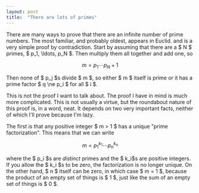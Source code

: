 ```yaml
---
layout: post
title:  "There are lots of primes"
---
```


There are many ways to prove that there are an infinite number of prime 
numbers. The most familiar, and probably oldest, appears in Euclid. and 
is a very simple proof by contradiction. Start by assuming that there are 
a $ N $ primes, $ p_1, \ldots, p_N $. Then multiply them all together and 
add one, so

$$ m = p_1 \cdots p_N + 1 $$

Then none of $ p_j $s divide $ m $, so either $ m $ itself is prime or 
it has a prime factor $ q \ne p_i $ for all $ i $. 

This is not the proof I want to talk about. The proof I have in mind is
much more complicated. This is not usually a virtue, but the roundabout 
nature of this proof is, in a word, neat. It depends on two very important
facts, neither of which I'll prove because I'm lazy.

The first is that any positive integer $ m > 1 $ has a unique "prime 
factorization". This means that we can write 

$$ m = p_1^{k_1} \cdots p_n^{k_n} $$

where the $ p_i $s are *distinct* primes and the $ k_i$s are positive 
integers. If you allow the $ k_i $s to be zero, the factorization is no
longer unique. On the other hand, $ n $ itself can be zero, in which case 
$ m = 1 $, because the product of an empty set of things is $ 1 $, just 
like the sum of an empty set of things is $ 0 $. 
